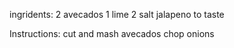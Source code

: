 ingridents:
2 avecados
1 lime
2 salt
jalapeno to taste

Instructions:
cut and mash avecados
chop onions
